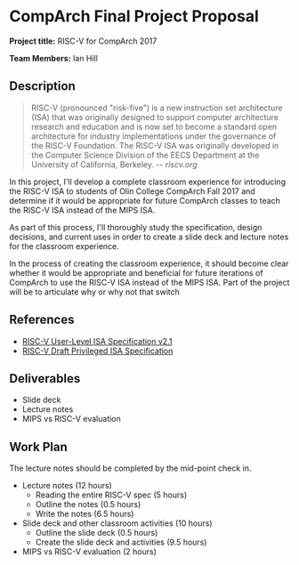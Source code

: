 # CompArch Final Project Proposal

**Project title:** RISC-V for CompArch 2017

**Team Members:** Ian Hill

## Description

> RISC-V (pronounced "risk-five") is a new instruction set architecture (ISA) that was originally designed to support computer architecture research and education and is now set to become a standard open architecture for industry implementations under the governance of the RISC-V Foundation. The RISC-V ISA was originally developed in the Computer Science Division of the EECS Department at the University of California, Berkeley. -- *riscv.org*

In this project, I'll develop a complete classroom experience for introducing the RISC-V ISA to students of Olin College CompArch Fall 2017 and determine if it would be appropriate for future CompArch classes to teach the RISC-V ISA instead of the MIPS ISA.

As part of this process, I'll thoroughly study the specification, design decisions, and current uses in order to create a slide deck and lecture notes for the classroom experience.

In the process of creating the classroom experience, it should become clear whether it would be appropriate and beneficial for future iterations of CompArch to use the RISC-V ISA instead of the MIPS ISA. Part of the project will be to articulate why or why not that switch

## References

- [RISC-V User-Level ISA Specification v2.1](https://riscv.org/specifications/)
- [RISC-V Draft Privileged ISA Specification](https://riscv.org/specifications/privileged-isa/)

## Deliverables

- Slide deck
- Lecture notes
- MIPS vs RISC-V evaluation

## Work Plan

The lecture notes should be completed by the mid-point check in.

- Lecture notes (12 hours)
  - Reading the entire RISC-V spec (5 hours)
  - Outline the notes (0.5 hours)
  - Write the notes (6.5 hours)
- Slide deck and other classroom activities (10 hours)
  - Outline the slide deck (0.5 hours)
  - Create the slide deck and activities (9.5 hours)
- MIPS vs RISC-V evaluation (2 hours)

